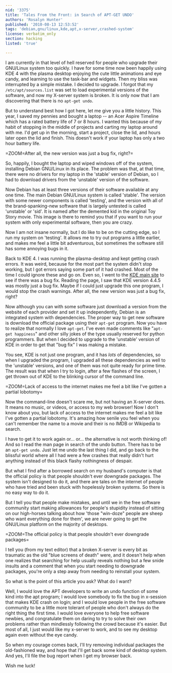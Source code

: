 ```yaml
---
nid: '3375'
title: 'Tales From the Front: in Search of APT-GET UNDO'
authors: 'Rosalyn Hunter'
published: '2010-08-13 12:53:52'
tags: 'debian,gnu/linux,kde,apt,x-server,crashed-system'
license: verbatim_only
section: hacking
listed: 'true'

---
```

I am currently in that level of hell reserved for people who upgrade their GNU/Linux system too quickly.  I have for some time now been happily using KDE 4 with the plasma desktop enjoying the cute little animations and eye candy, and learning to use the task-bar and widgets. Then my bliss was interrupted by a simple mistake. I decided to upgrade. I forgot that my `/etc/apt/sources.list` was set to load experimental versions of the software, and now my X-server system is broken. It is only now that I am discovering that there is no `apt-get undo`.

<!--break-->

But to understand best how I got here, let me give you a little history. This year, I saved my pennies and bought a laptop -- an Acer Aspire Timeline which has a rated battery life of 7 or 8 hours. I wanted this because of my habit of stopping in the middle of projects and carting my laptop around with me. I'd get up in the morning, start a project, close the lid, and hours later open the lid and finish. This doesn't work if your laptop has only a two hour battery life.

=ZOOM=After all, the new version was just a bug fix, right?=

So, happily, I bought the laptop and wiped windows off of the system, installing Debian GNU/Linux in its place. The problem was that, at that time, there were no drivers for my laptop in the 'stable' version of Debian, so I had to download drivers from the 'unstable' version of the software.

Now Debian has at least three versions of their software available at any one time. The main Debian GNU/Linux system is called 'stable'. The version with some newer components is called 'testing', and the version with all of the brand-spanking-new software that is largely untested is called 'unstable' or 'sid'. It is named after the demented kid in the original Toy Story movie. This image is there to remind you that if you want to run your system with only experimental software, then you are crazy.

Now I am not insane normally, but I do like to be on the cutting edge, so I run my system on 'testing'. It allows me to try out programs a little earlier, and makes me feel a little bit adventurous, but sometimes the software still has some annoying bugs in it.

Back to KDE 4. I was running the plasma-desktop and kept getting crash errors. It was weird, because for the most part the system didn't stop working, but I got errors saying some part of it had crashed. Most of the time I could ignore these and go on. Even so, I went to the [KDE main site](http://www.kde.org/) to see if there was a bug fix. Reading the page, I saw that KDE version 4.4.5 was mostly just a bug fix. Maybe if I could just upgrade this one program, I would stop the crash warnings. After all, the new version was just a bug fix, right?

Now although you can with some software just download a version from the website of each provider and set it up independently, Debian is an integrated system with dependencies. The proper way to get new software is download the official package using their `apt-get` program. Now you have to realize that normally I love `apt-get`. I've even made comments like "`apt-get happiness`" and other silly jokes of the type usually reserved for python programmers. But when I decided to upgrade to the 'unstable' version of KDE in order to get that "bug fix" I was making a mistake.

You see, KDE is not just one program, and it has _lots_ of dependencies, so when I upgraded the program, I upgraded all these dependencies as well to the 'unstable' versions, and one of them was not quite ready for prime time. The result was that when I try to login, after a few flashes of the screen, I get thrown out of KDE to the blinking cursor of the command line.

=ZOOM=Lack of access to the internet makes me feel a bit like I've gotten a partial lobotomy=

Now the command-line doesn't scare me, but not having an X-server does. It means no music, or videos, or access to my web browser! Now I don't know about you, but lack of access to the internet makes me feel a bit like I've gotten a partial lobotomy. It's amazing how senile you feel when you can't remember the name to a movie and their is no IMDB or Wikipedia to search.

I have to get it to work again or... or... the alternative is not worth thinking of! And so I read the man page in search of the undo button. There has to be an `apt-get undo`. Just let me undo the last thing I did, and go back to the blissful world where all I had were a few crashes that really didn't hurt anything instead of this black flashy nothingness of despair.

But what I find after a borrowed search on my husband's computer is that the official policy is that people shouldn't ever downgrade packages. The system isn't designed to do it, and there are tales on the internet of people who have tried and been stuck with hopelessly broken systems. So there is no easy way to do it.

But I tell you that people make mistakes, and until we in the free software community start making allowances for people's stupidity instead of sitting on our high-horses talking about how 'those "win-doze" people are sheep who want everything done for them', we are never going to get the GNU/Linux platform on the majority of desktops.

=ZOOM=The official policy is that people shouldn't ever downgrade packages=

I tell you (from my text editor) that a broken X-server is every bit as traumatic as the old "blue screens of death" were, and it doesn't help when one realizes that searching for help usually reveals nothing but a few snide insults and a comment that when you start needing to downgrade packages, you're only a step away from needing to reinstall your system.

So what is the point of this article you ask? What do I want?

Well, I would love the APT developers to write an undo function of some kind into the apt program; I would love somebody to fix the bug in x-session that makes KDE crash on login; and I would love people in the free software community to be a little more tolerant of people who don't always do the right thing the first time. I would love everyone to help free software newbies, and congratulate them on daring to try to solve their own problems rather than mindlessly following the crowd because it's easier. But most of all, I just would like my x-server to work, and to see my desktop again even without the eye candy.

So when my courage comes back, I'll try removing individual packages the old-fashioned way, and hope that I'll get back some kind of desktop system. And yes, I'll file the bug report when I get my browser back.

Wish me luck!